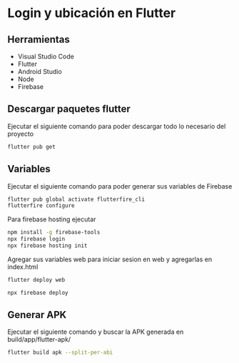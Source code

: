 # Login y ubicación en Flutter

## Herramientas

- Visual Studio Code
- Flutter
- Android Studio
- Node
- Firebase

## Descargar paquetes flutter

Ejecutar el siguiente comando para poder descargar todo lo necesario del proyecto

```bash
flutter pub get  
```

## Variables

Ejecutar el siguiente comando para poder generar sus variables de Firebase

```bash
flutter pub global activate flutterfire_cli
flutterfire configure    
```

Para firebase hosting ejecutar

```bash
npm install -g firebase-tools
npx firebase login
npx firebase hosting init
```

Agregar sus variables web para iniciar sesion en web y agregarlas en index.html

```bash
flutter deploy web

npx firebase deploy
```

## Generar APK
Ejecutar el siguiente comando y buscar la APK generada en build/app/flutter-apk/
```bash
flutter build apk --split-per-abi
```



